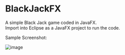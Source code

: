 # BlackJackFX

A simple Black Jack game coded in JavaFX. </br>
Import into Eclipse as a JavaFX project to run the code. </br>

Sample Screenshot: </br>

![image](https://s3.amazonaws.com/f.cl.ly/items/0M3r0j0B2N040g351w32/Screen%20Shot%202016-05-22%20at%2016.18.48.png?v=141c595a)